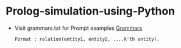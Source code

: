 # Prolog-simulation-using-Python

* Visit grammars.txt for Prompt examples   [Grammars](https://github.com/subash1237/Prolog-simulation-using-Python/blob/master/src/grammars.txt")

      Format : relation(entity1, entity2, ....k'th entity).


